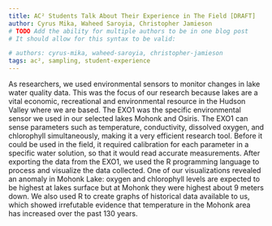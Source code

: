 ```yaml
---
title: AC² Students Talk About Their Experience in The Field [DRAFT]
author: Cyrus Mika, Waheed Saroyia, Christopher Jamieson 
# TODO Add the ability for multiple authors to be in one blog post
# It should allow for this syntax to be valid:

# authors: cyrus-mika, waheed-saroyia, christopher-jamieson 
tags: ac², sampling, student-experience
---
```


 
As researchers, we used environmental sensors to monitor changes in lake water quality data. This was the focus of our research because lakes are a vital economic, recreational and environmental resource in the Hudson Valley where we are based. The EXO1 was the specific environmental sensor we used in our selected lakes Mohonk and Osiris. The EXO1 can sense parameters such as temperature, conductivity, dissolved oxygen, and chlorophyll simultaneously, making it a very efficient research tool. Before it could be used in the field, it required calibration for each parameter in a specific water solution, so that it would read accurate measurements. After exporting the data from the EXO1, we used the R programming language to process and visualize the data collected. One of our visualizations revealed an anomaly in Mohonk Lake: oxygen and chlorophyll levels are expected to be highest at lakes surface but at Mohonk they were highest about 9 meters down. We also used R to create graphs of historical data available to us, which showed irrefutable evidence that temperature in the Mohonk area has increased over the past 130 years.